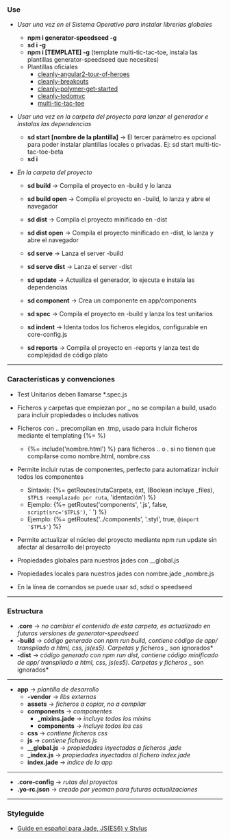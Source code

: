 ### Use
- *Usar una vez en el Sistema Operativo para instalar librerías globales*
    - **npm i generator-speedseed -g**
    - **sd i -g**
    - **npm i [TEMPLATE] -g** (template multi-tic-tac-toe, instala las plantillas generator-speedseed que necesites)
    - Plantillas oficiales
        - [cleanly-angular2-tour-of-heroes](https://www.npmjs.com/package/generator-speedseed-cleanly-angular2-tour-of-heroes)
        - [cleanly-breakouts](https://www.npmjs.com/package/generator-speedseed-cleanly-breakouts)
        - [cleanly-polymer-get-started](https://www.npmjs.com/package/generator-speedseed-cleanly-polymer-get-started)
        - [cleanly-todomvc](https://www.npmjs.com/package/generator-speedseed-cleanly-todomvc)
        - [multi-tic-tac-toe](https://www.npmjs.com/package/generator-speedseed-multi-tic-tac-toe)

- *Usar una vez en la carpeta del proyecto para lanzar el generador e instalas las dependencias*
    - **sd start [nombre de la plantilla]** -> El tercer parámetro es opcional para poder instalar plantillas locales o privadas. Ej: sd start multi-tic-tac-toe-beta
    - **sd i**

- *En la carpeta del proyecto*
    - **sd build** -> Compila el proyecto en -build y lo lanza
    - **sd build open** -> Compila el proyecto en -build, lo lanza y abre el navegador

    - **sd dist** -> Compila el proyecto minificado en -dist
    - **sd dist open** -> Compila el proyecto minificado en -dist, lo lanza y abre el navegador

    - **sd serve** -> Lanza el server -build
    - **sd serve dist** -> Lanza el server -dist

    - **sd update** -> Actualiza el generador, lo ejecuta e instala las dependencias

    - **sd component** -> Crea un componente en app/components

    - **sd spec** -> Compila el proyecto en -build y lanza los test unitarios

    - **sd indent** -> Identa todos los ficheros elegidos, configurable en core-config.js

    - **sd reports** -> Compila el proyecto en -reports y lanza test de complejidad de código plato

---

### Características y convenciones
- Test Unitarios deben llamarse *.spec.js
- Ficheros y carpetas que empiezan por _ no se compilan a build, usado para incluir propiedades o includes nativos
- Ficheros con .*.* precompilan en .tmp, usado para incluir ficheros mediante el templating {%= %}
    - {%= include('nombre.html') %} para ficheros .*.* o *.* si no tienen que compilarse como nombre.html, nombre.css

- Permite incluir rutas de componentes, perfecto para automatizar incluir todos los componentes
    - Sintaxis: {%= getRoutes(rutaCarpeta, ext, (Boolean incluye _files), `$TPL$ reemplazado por ruta`, 'identación') %}
    - Ejemplo: {%= getRoutes('components', '.js', false, `script(src='$TPL$')`, '            ') %}
    - Ejemplo: {%= getRoutes('../components', '.styl', true, `@import '$TPL$'`) %}

- Permite actualizar el núcleo del proyecto mediante npm run update sin afectar al desarrollo del proyecto
- Propiedades globales para nuestros jades con __global.js
- Propiedades locales para nuestros jades con nombre.jade _nombre.js
- En la línea de comandos se puede usar sd, sdsd o speedseed

---

### Estructura
- **.core** -> *no cambiar el contenido de esta carpeta, es actualizado en futuras versiones de generator-speedseed*
- **-build** -> *código generado con npm run build, contiene código de app/ transpilado a html, css, js(es5). Carpetas y ficheros _* son ignorados*
- **-dist** -> *código generado con npm run dist, contiene código minificado de app/ transpilado a html, css, js(es5). Carpetas y ficheros _* son ignorados*

---

- **app** -> *plantilla de desarrollo*
    - **-vendor** -> *libs externas*
    - **assets** -> *ficheros a copiar, no a compilar*
    - **components** -> *componentes*
        - **_mixins.jade** -> *incluye todos los mixins*
        - **components** -> *incluye todos los css*
    - **css** -> *contiene ficheros css*
    - **js** -> *contiene ficheros js*
    - **__global.js** -> *propiedades inyectadas a ficheros .jade*
    - **_index.js** -> *propiedades inyectadas al fichero index.jade*
    - **index.jade** -> *indice de la app*

---

- **.core-config** -> *rutas del proyectos*
- **.yo-rc.json** -> *creado por yeoman para futuras actualizaciones*

---

### Styleguide
- [Guide en español para Jade, JS(ES6) y Stylus](https://github.com/ifedu/cleanly-styleguide)